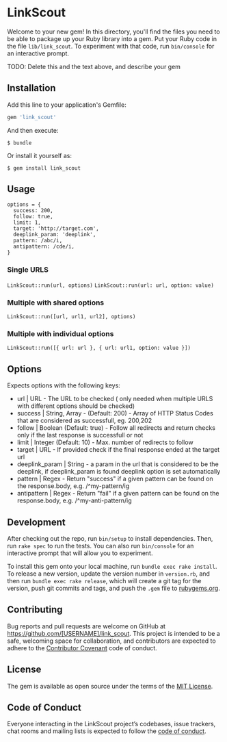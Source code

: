 # LinkScout

Welcome to your new gem! In this directory, you'll find the files you need to be able to package up your Ruby library into a gem. Put your Ruby code in the file `lib/link_scout`. To experiment with that code, run `bin/console` for an interactive prompt.

TODO: Delete this and the text above, and describe your gem

## Installation

Add this line to your application's Gemfile:

```ruby
gem 'link_scout'
```

And then execute:

    $ bundle

Or install it yourself as:

    $ gem install link_scout

## Usage
```
options = {
  success: 200,
  follow: true,
  limit: 1,
  target: 'http://target.com',
  deeplink_param: 'deeplink',
  pattern: /abc/i,
  antipattern: /cde/i,
}
```
### Single URLS
`LinkScout::run(url, options)`
`LinkScout::run(url: url, option: value)`

### Multiple with shared options
`LinkScout::run([url, url1, url2], options)`

### Multiple with individual options
`LinkScout::run([{ url: url }, { url: url1, option: value }])`

## Options

Expects options with the following keys:
- url | URL - The URL to be checked ( only needed when multiple URLS with different options should be checked)
- success | String, Array - (Default: 200) - Array of HTTP Status Codes that are considered as successfull, eg. 200,202
- follow | Boolean (Default: true) - Follow all redirects and return checks only if the last response is successfull or not
- limit | Integer (Default: 10) - Max. number of redirects to follow
- target | URL - If provided check if the final response ended at the target url
- deeplink_param | String - a param in the url that is considered to be the deeplink, if deeplink_param is found deeplink option is set automatically
- pattern | Regex - Return "success" if a given pattern can be found on the response.body, e.g. /^my-pattern/ig
- antipattern | Regex - Return "fail" if a given pattern can be found on the response.body, e.g. /^my-anti-pattern/ig

## Development

After checking out the repo, run `bin/setup` to install dependencies. Then, run `rake spec` to run the tests. You can also run `bin/console` for an interactive prompt that will allow you to experiment.

To install this gem onto your local machine, run `bundle exec rake install`. To release a new version, update the version number in `version.rb`, and then run `bundle exec rake release`, which will create a git tag for the version, push git commits and tags, and push the `.gem` file to [rubygems.org](https://rubygems.org).

## Contributing

Bug reports and pull requests are welcome on GitHub at https://github.com/[USERNAME]/link_scout. This project is intended to be a safe, welcoming space for collaboration, and contributors are expected to adhere to the [Contributor Covenant](http://contributor-covenant.org) code of conduct.

## License

The gem is available as open source under the terms of the [MIT License](https://opensource.org/licenses/MIT).

## Code of Conduct

Everyone interacting in the LinkScout project’s codebases, issue trackers, chat rooms and mailing lists is expected to follow the [code of conduct](https://github.com/[USERNAME]/link_scout/blob/master/CODE_OF_CONDUCT.md).
